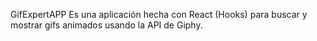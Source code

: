 GifExpertAPP
Es una aplicación hecha con React (Hooks) para buscar y mostrar gifs animados usando la API de Giphy.
